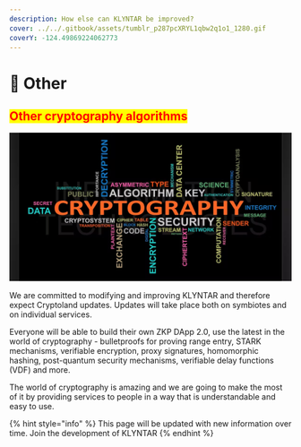 ```yaml
---
description: How else can KLYNTAR be improved?
cover: ../../.gitbook/assets/tumblr_p287pcXRYL1qbw2q1o1_1280.gif
coverY: -124.49869224062773
---
```


# 🎁 Other

## <mark style="color:red;">**Other cryptography algorithms**</mark>

![](<../../.gitbook/assets/image (9) (1) (1) (1).png>)

We are committed to modifying and improving KLYNTAR and therefore expect Cryptoland updates. Updates will take place both on symbiotes and on individual services.

Everyone will be able to build their own ZKP DApp 2.0, use the latest in the world of cryptography - bulletproofs for proving range entry, STARK mechanisms, verifiable encryption, proxy signatures, homomorphic hashing, post-quantum security mechanisms, verifiable delay functions (VDF) and more.

The world of cryptography is amazing and we are going to make the most of it by providing services to people in a way that is understandable and easy to use.

{% hint style="info" %}
This page will be updated with new information over time. Join the development of KLYNTAR
{% endhint %}
